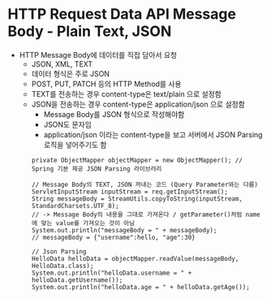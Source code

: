 # HTTP Request Data API Message Body - Plain Text, JSON
- HTTP Message Body에 데이터를 직접 담아서 요청
  - JSON, XML, TEXT
  - 데이터 형식은 주로 JSON
  - POST, PUT, PATCH 등의 HTTP Method를 사용
  - TEXT를 전송하는 경우 content-type은 text/plain 으로 설정함
  - JSON을 전송하는 경우 content-type은 application/json 으로 설정함
    - Message Body를 JSON 형식으로 작성해야함
    - JSON도 문자임
    - application/json 이라는 content-type을 보고 서버에서 JSON Parsing 로직을 넣어주기도 함
    ```
    private ObjectMapper objectMapper = new ObjectMapper(); // Spring 기본 제공 JSON Parsing 라이브러리

    // Message Body의 TEXT, JSON 꺼내는 코드 (Query Parameter와는 다름)
    ServletInputStream inputStream = req.getInputStream();
    String messageBody = StreamUtils.copyToString(inputStream, StandardCharsets.UTF_8);
    // -> Message Body의 내용을 그대로 가져온다 / getParameter()처럼 name에 맞는 value를 가져오는 것이 아님
    System.out.println("messageBody = " + messageBody);
    // messageBody = {"username":hello, "age":30}
  
    // Json Parsing
    HelloData helloData = objectMapper.readValue(messageBody, HelloData.class);
    System.out.println("helloData.username = " + helloData.getUsername());
    System.out.println("helloData.age = " + helloData.getAge());
    ``` 